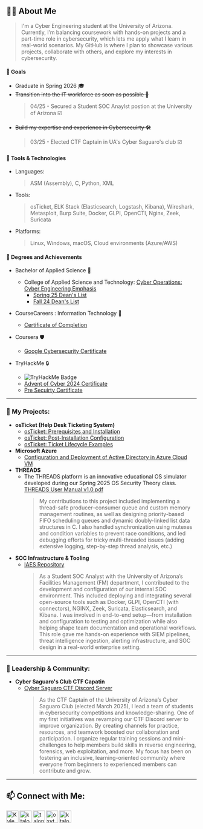 
## 👨‍💻 About Me
> I'm a Cyber Engineering student at the University of Arizona. Currently, I’m balancing coursework with hands-on projects and a part-time role in cybersecurity, which lets me apply what I learn in real-world scenarios. My GitHub is where I plan to showcase various projects, collaborate with others, and explore my interests in cybersecurity.
#### 🎯 Goals
- Graduate in Spring 2026 :mortar_board:
- ~~Transition into the IT workforce as soon as possible 🚀~~
  > 04/25 - Secured a Student SOC Anaylst postion at the University of Arizona ☑️
- ~~Build my expertise and experience in Cybersecuirty 🛠️~~
  > 03/25 - Elected CTF Captain in UA's Cyber Saguaro's club ☑️
#### 🧰 Tools & Technologies
- Languages: 
  > ASM (Assembly), C, Python, XML
- Tools:
  > osTicket, ELK Stack (Elasticsearch, Logstash, Kibana), Wireshark, Metasploit, Burp Suite, Docker, GLPI, OpenCTI, Nginx, Zeek, Suricata 
- Platforms:
  > Linux, Windows, macOS, Cloud environments (Azure/AWS)
#### 🏅 Degrees and Achievements
- Bachelor of Applied Science 📜
  - College of Applied Science and Technology:
    [Cyber Operations: Cyber Engineering Emphasis](https://www.arizona.edu/degree-search/majors/cyber-operations-cyber-engineering-emphasis)
      - [Spring 25 Dean's List ](https://github.com/user-attachments/assets/733473a5-c95c-4e97-a689-6b13d0b2240d)
      - [Fall 24 Dean's List](https://github.com/user-attachments/assets/44640182-5ffa-460b-ace2-225da6b5acec)

- CourseCareers : Information Technology 🔰
  - [Certificate of Completion](https://github.com/user-attachments/assets/0300f5cb-8cef-4b89-b9fd-2bd40e5c4e93)

- Coursera 🛡️
  - [Google Cybersecurity Certificate](https://github.com/user-attachments/files/22281604/Coursera_NJDO3PFJSAQE.pdf)
    
- TryHackMe :lock:
  - <img src="https://tryhackme-badges.s3.amazonaws.com/talons.png" alt="TryHackMe Badge" />
  - [Advent of Cyber 2024 Certificate](https://tryhackme-certificates.s3-eu-west-1.amazonaws.com/THM-4WCS17MVTC.pdf)
  - [Pre Secuirty Certificate](https://tryhackme-certificates.s3-eu-west-1.amazonaws.com/THM-3TPPMDQU0G.pdf)

---

### 📂 My Projects:
- **osTicket (Help Desk Ticketing System)**
  - [osTicket: Prerequisites and Installation](https://github.com/ktalons/osticket-install/)
  - [osTicket: Post-Installation Configuration](https://github.com/ktalons/osticket-config)
  - [osTicket: Ticket Lifecycle Examples](https://github.com/ktalons/osticket-ticketdemo)
- **Microsoft Azure**
  - [Configuration and Deployment of Active Directory in Azure Cloud VM](https://github.com/ktalons/ad-config)
- **THREADS**
  - The THREADS platform is an innovative educational OS simulator developed during our Spring 2025 OS Security Theory class. [THREADS User Manual v1.0.pdf](https://github.com/user-attachments/files/21332721/THREADS.User.Manual.v1.0.pdf)
    > My contributions to this project included implementing a thread-safe producer–consumer queue and custom memory management routines, as well as designing priority-based FIFO scheduling queues and dynamic doubly-linked list data structures in C. I also handled synchronization using mutexes and condition variables to prevent race conditions, and led debugging efforts for tricky multi-threaded issues (adding extensive logging, step-by-step thread analysis, etc.)
- **SOC Infrastructure & Tooling**
  - [IAES Repository](https://github.com/IAES-Repo)
    > As a Student SOC Analyst with the University of Arizona’s Facilities Management (FM) department, I contributed to the development and configuration of our internal SOC environment. This included deploying and integrating several open-source tools such as Docker, GLPI, OpenCTI (with connectors), NGINX, Zeek, Suricata, Elasticsearch, and Kibana. I was involved in end-to-end setup—from installation and configuration to testing and optimization while also helping shape team documentation and operational workflows. This role gave me hands-on experience with SIEM pipelines, threat intelligence ingestion, alerting infrastructure, and SOC design in a real-world enterprise setting.

---

### 🦉 Leadership & Community:
- **Cyber Saguaro's Club CTF Capatin**
  - [Cyber Saguaro CTF Discord Server](https://discord.gg/fhcPJnkp)
    > As the CTF Captain of the University of Arizona’s Cyber Saguaro Club (elected March 2025), I lead a team of students in cybersecurity competitions and knowledge-sharing. One of my first initiatives was revamping our CTF Discord server to improve organization. By creating channels for practice, resources, and teamwork boosted our collaboration and participation. I organize regular training sessions and mini-challenges to help members build skills in reverse engineering, forensics, web exploitation, and more. My focus has been on fostering an inclusive, learning-oriented community where everyone from beginners to experienced members can contribute and grow.

___
## 📫 Connect with Me:

<a href="https://www.linkedin.com/in/ta1ons" target="_blank" rel="noopener noreferrer">
  <img align="left" alt="Kyle | LinkedIn" width="32px" src="https://img.icons8.com/?size=100&id=13930&format=png&color=000000" />
</a>

<a href="https://x.com/ktalons88" target="_blank" rel="noopener noreferrer">
  <img align="left" alt="ktalons88 | X" width="32px" src="https://img.icons8.com/?size=100&id=bG29Ckcdp6YP&format=png&color=000000" />
</a>

<a href="https://discord.com/users/1298401845366100049" target="_blank" rel="noopener noreferrer">
  <img align="left" alt="talons | Discord" width="32px" src="https://img.icons8.com/?size=100&id=30998&format=png&color=000000" />
</a>

<a href="https://www.instagram.com/oxytocin_ok/profilecard/?igsh=MWU3aajwdThraW0ybA==" target="_blank" rel="noopener noreferrer">
  <img align="left" alt="oxytocin_ok | Instagram" width="32px" src="https://img.icons8.com/?size=100&id=32323&format=png&color=000000" />
</a>

<a href="https://www.youtube.com/@ktalons" target="_blank" rel="noopener noreferrer">
  <img align="left" alt="ktalons | YouTube" width="32px" src="https://img.icons8.com/?size=100&id=19318&format=png&color=000000" />
</a>
<!--
**ktalons/ktalons** is a ✨ _special_ ✨ repository because its `README.md` (this file) appears on your GitHub profile.
